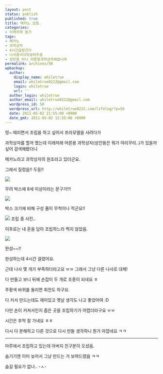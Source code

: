 ```yaml
---
layout: post
status: publish
published: true
title: 메카노 샀음.
categories:
- 이래저래 놀기
tags:
- 메카노
- 과학상자
- 4시간금방간다
- 나사좀넉넉히넣어주셈
- 성인용_아니_어른용과학상자뭐없나여
permalink: archives/50
wpbackup:
  author:
    display_name: whiletrue
    email: whiletrue0222@gmail.com
    login: whiletrue
    url: ''
  author_login: whiletrue
  author_email: whiletrue0222@gmail.com
  wordpress_id: 50
  wordpress_url: http://whiletrue0222.com/lifelog/?p=50
  date: 2011-05-02 21:55:00 +0900
  date_gmt: 2011-05-02 12:55:00 +0900
---
```


멍~ 때리면서 조립을 하고 싶어서 프라모델을 사려다가

과학상자를 할까 했는데 이래저래 어른용 과학상자(성인용은 뭐가 야리꾸리..)가 있을까 싶어 검색해봤더니

메카노라고 과학상자의 원조라고 있더군요.



그래서 질렀음!! 두둥!!



![](https://lh4.googleusercontent.com/-t8D1OUKohVM/TwGb6_FLLXI/AAAAAAAACQQ/zhougeP7QA8/s800/e0070413_4dbeaaa0e92e1.jpg)

무려 박스에 8세 이상이라는 문구가!!!



![](https://lh5.googleusercontent.com/-gZJpRwWpBSA/TwGbxl2Fb3I/AAAAAAAACQQ/ZCqVzyUfo_w/s800/e0070413_4dbeab0c26f67.jpg)

박스 크기에 비해 구성 품이 무척이나 적군요!!



![](https://lh6.googleusercontent.com/-bKdxj3_ylAg/TwGbwdrbeGI/AAAAAAAACQQ/Kdwl1LzqDmA/s720/e0070413_4dbeab1646f49.jpg)
조립 중 사진..

이후로는 내 혼을 담아 조립하느라 찍지 않았음.



![](https://lh5.googleusercontent.com/-3KKtZxgPKJE/TwGbvhxBxUI/AAAAAAAACQQ/uytGEAJ7zgY/s720/e0070413_4dbeab1a87441.jpg)

완성~~!!



완성하는데 4시간 걸렸어요.

근데 나사 몇 개가 부족하더라고요 ㅠㅠ 그래서 그냥 다른 나사로 대체!

다 만들고 보니 뒤에 손잡이 두 개로 조종이 되네요 ㅎ

주황색 바퀴를 돌리면 회전도 하구요.

다 커서 만드는데도 재미있고 옛날 생각도 나고 좋았어여 :D

다만 손이 커져서인지 좁은 곳을 조립하기가 어렵더라구요 ㅠㅠ

시간은 후딱 잘 가네요 ㅎㅎ



다시 다 분해하고 다른 것으로 다시 만들 생각하니 뭔가 아깝네요 ㅋㅋ



---

마루에서 조립하고 있는데 아버지 친구분이 오셨음.

숨기기엔 이미 늦어서 그냥 만드는 거 보여드렸음 ㅋㅋ

숨길 필요가 없나.. -ㅅ-
